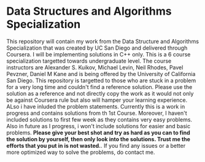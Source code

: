 # Data Structures and Algorithms Specialization
This repository will contain my work from the Data Structure and Algorithms Specialization that was created by UC San Diego and delivered through Coursera. I will be implementing solutions in  C++ only. This is a 6 course specialization targetted towards undergraduate level. The course instructors are Alexander S. Kuikov, Michael Levin, Neil Rhodes, Pavel Pevzner, Daniel M Kane and is being offered by the University of California San Diego. This repository is targetted to those who are stuck in a problem for a very long time and couldn't find a reference solution. Please use the solution as a reference and not directly copy the work as it would not only be against Coursera rule but also will hamper your learning experience. ALso i have inluded the problem statements. Currently this is a work in progress and contains solutions from th 1st Course. Moreover, I haven't included solutions to first few week as they contains very easy problems. Also in future as I progress, i won't include solutions for easier and basic problems. **Please give your best shot and try as hard as you can to find the solution by yourself, then only look into the solutions. Trust me the efforts that you put in is not wasted.**. If you find any issues or a better more optimized way to solve the problems, do contact me.
